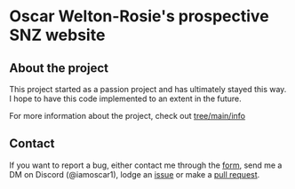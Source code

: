 <h1>Oscar Welton-Rosie's prospective SNZ website</h1>
<h2>About the project</h2>
<p>This project started as a passion project and has ultimately stayed this way. I hope to have this code implemented to an extent in the future.</p>
<p>For more information about the project, check out <a href="https://github.com/OWelton-Rosie/prospective-SNZ-website/tree/main/info">tree/main/info</a></p>

<h2>Contact</h2>
<p>If you want to report a bug, either contact me through the <a href="https://prospective-snz-website.pages.dev/contact_us">form</a>, send me a DM on Discord (@iamoscar1), lodge an <a href="https://github.com/OWelton-Rosie/prospective-SNZ-website/issues">issue</a> or make a <a href="https://github.com/OWelton-Rosie/prospective-SNZ-website/pulls">pull request</a>.</p>
